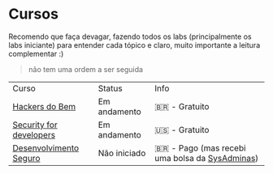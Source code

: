 # Cursos

Recomendo que faça devagar, fazendo todos os labs (principalmente os labs iniciante) para entender cada tópico e claro, muito importante a leitura complementar :) 

> não tem uma ordem a ser seguida


| | | |
|-|-|-|
|Curso | Status | Info|
|[Hackers do Bem](./hackersDoBem/README.md) | Em andamento | :brazil: - Gratuito |
|[Security for developers](./Security-for-developers/README.md) | Em andamento | :us: - Gratuito |
|[Desenvolvimento Seguro](https://cursos.alura.com.br/formacao-desenvolvimento-seguro) | Não iniciado | :brazil: - Pago (mas recebi uma bolsa da [SysAdminas](https://sysadminas.com.br/))| 


